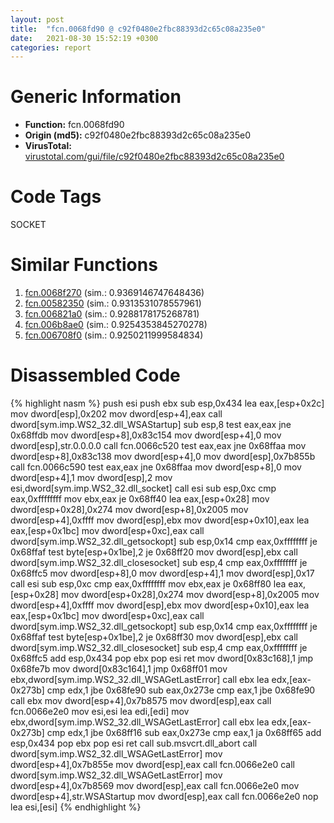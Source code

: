 ```yaml
---
layout: post
title:  "fcn.0068fd90 @ c92f0480e2fbc88393d2c65c08a235e0"
date:   2021-08-30 15:52:19 +0300
categories: report
---
```


# Generic Information
- **Function:** fcn.0068fd90
- **Origin (md5):** c92f0480e2fbc88393d2c65c08a235e0
- **VirusTotal:** [virustotal.com/gui/file/c92f0480e2fbc88393d2c65c08a235e0][virustotal_ref]

# Code Tags
<span class="tag" id="SOCKET">SOCKET</span>


# Similar Functions

1. [fcn.0068f270][similar_1_ref] (sim.: 0.9369146747648436)
2. [fcn.00582350][similar_2_ref] (sim.: 0.9313531078557961)
3. [fcn.006821a0][similar_3_ref] (sim.: 0.9288178175268781)
4. [fcn.006b8ae0][similar_4_ref] (sim.: 0.9254353845270278)
5. [fcn.006708f0][similar_5_ref] (sim.: 0.9250211999584834)


# Disassembled Code

{% highlight nasm %}
push esi
push ebx
sub esp,0x434
lea eax,[esp+0x2c]
mov dword[esp],0x202
mov dword[esp+4],eax
call dword[sym.imp.WS2_32.dll_WSAStartup]
sub esp,8
test eax,eax
jne 0x68ffdb
mov dword[esp+8],0x83c154
mov dword[esp+4],0
mov dword[esp],str.0.0.0.0
call fcn.0066c520
test eax,eax
jne 0x68ffaa
mov dword[esp+8],0x83c138
mov dword[esp+4],0
mov dword[esp],0x7b855b
call fcn.0066c590
test eax,eax
jne 0x68ffaa
mov dword[esp+8],0
mov dword[esp+4],1
mov dword[esp],2
mov esi,dword[sym.imp.WS2_32.dll_socket]
call esi
sub esp,0xc
cmp eax,0xffffffff
mov ebx,eax
je 0x68ff40
lea eax,[esp+0x28]
mov dword[esp+0x28],0x274
mov dword[esp+8],0x2005
mov dword[esp+4],0xffff
mov dword[esp],ebx
mov dword[esp+0x10],eax
lea eax,[esp+0x1bc]
mov dword[esp+0xc],eax
call dword[sym.imp.WS2_32.dll_getsockopt]
sub esp,0x14
cmp eax,0xffffffff
je 0x68ffaf
test byte[esp+0x1be],2
je 0x68ff20
mov dword[esp],ebx
call dword[sym.imp.WS2_32.dll_closesocket]
sub esp,4
cmp eax,0xffffffff
je 0x68ffc5
mov dword[esp+8],0
mov dword[esp+4],1
mov dword[esp],0x17
call esi
sub esp,0xc
cmp eax,0xffffffff
mov ebx,eax
je 0x68ff80
lea eax,[esp+0x28]
mov dword[esp+0x28],0x274
mov dword[esp+8],0x2005
mov dword[esp+4],0xffff
mov dword[esp],ebx
mov dword[esp+0x10],eax
lea eax,[esp+0x1bc]
mov dword[esp+0xc],eax
call dword[sym.imp.WS2_32.dll_getsockopt]
sub esp,0x14
cmp eax,0xffffffff
je 0x68ffaf
test byte[esp+0x1be],2
je 0x68ff30
mov dword[esp],ebx
call dword[sym.imp.WS2_32.dll_closesocket]
sub esp,4
cmp eax,0xffffffff
je 0x68ffc5
add esp,0x434
pop ebx
pop esi
ret 
mov dword[0x83c168],1
jmp 0x68fe7b
mov dword[0x83c164],1
jmp 0x68ff01
mov ebx,dword[sym.imp.WS2_32.dll_WSAGetLastError]
call ebx
lea edx,[eax-0x273b]
cmp edx,1
jbe 0x68fe90
sub eax,0x273e
cmp eax,1
jbe 0x68fe90
call ebx
mov dword[esp+4],0x7b8575
mov dword[esp],eax
call fcn.0066e2e0
mov esi,esi
lea edi,[edi]
mov ebx,dword[sym.imp.WS2_32.dll_WSAGetLastError]
call ebx
lea edx,[eax-0x273b]
cmp edx,1
jbe 0x68ff16
sub eax,0x273e
cmp eax,1
ja 0x68ff65
add esp,0x434
pop ebx
pop esi
ret 
call sub.msvcrt.dll_abort
call dword[sym.imp.WS2_32.dll_WSAGetLastError]
mov dword[esp+4],0x7b855e
mov dword[esp],eax
call fcn.0066e2e0
call dword[sym.imp.WS2_32.dll_WSAGetLastError]
mov dword[esp+4],0x7b8569
mov dword[esp],eax
call fcn.0066e2e0
mov dword[esp+4],str.WSAStartup
mov dword[esp],eax
call fcn.0066e2e0
nop 
lea esi,[esi]
{% endhighlight %}


[similar_1_ref]: /report/fcn.0068f270@c92f0480e2fbc88393d2c65c08a235e0
[similar_2_ref]: /report/fcn.00582350@c92f0480e2fbc88393d2c65c08a235e0
[similar_3_ref]: /report/fcn.006821a0@c92f0480e2fbc88393d2c65c08a235e0
[similar_4_ref]: /report/fcn.006b8ae0@c92f0480e2fbc88393d2c65c08a235e0
[similar_5_ref]: /report/fcn.006708f0@c92f0480e2fbc88393d2c65c08a235e0
[virustotal_ref]: https://www.virustotal.com/gui/file/c92f0480e2fbc88393d2c65c08a235e0